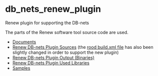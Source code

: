 # db_nets_renew_plugin
Renew plugin for supporting the DB-nets

The parts of the Renew software tool source code are used.

* [Documents](root/docs)
* [Renew DB-nets Plugin Sources](root/prj/sol/projects/renew2.5source/renew2.5/src/DBNets) (the [rood build.xml file](root/prj/sol/projects/renew2.5source/renew2.5/src/build.xml) has also been slightly changed in order to support the new plugin)
* [Renew DB-nets Plugin Output (Binaries)](root/prj/sol/output)
* [Renew DB-nets Plugin Used Libraries](root/prj/sol/lib)
* [Samples](root/prj/sol/samples)
